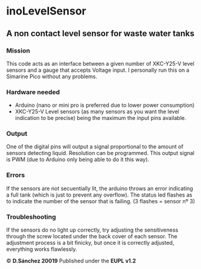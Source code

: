# inoLevelSensor

## A non contact level sensor for waste water tanks

### Mission
This code acts as an interface between a given number of XKC-Y25-V level sensors and a gauge that accepts Voltage input. I personally run this on a Simarine Pico without any problems.

### Hardware needed
* Arduino (nano or mini pro is preferred due to lower power consumption)
* XKC-Y25-V Level sensors (as many sensors as you want the level indication to be precise) being the maximum the input pins available.

### Output
One of the digital pins will output a signal proportional to the amount of sensors detecting liquid. Resolution can be programmed.
This output signal is PWM (due to Arduino only being able to do it this way).

### Errors
If the sensors are not secuentially lit, the arduino throws an error indicating a full tank (which is just to prevent any overflow).
The status led flashes as to indicate the number of the sensor that is failing. (3 flashes = sensor nº 3)


### Troubleshooting
If the sensors do no light up correctly, try adjusting the sensitiveness through the screw located under the back cover of each sensor. The adjustment process is a bit finicky, but once it is correctly adjusted, everything works flawlessly.

&copy; **D.Sánchez 20019** Published under the **EUPL v1.2**

